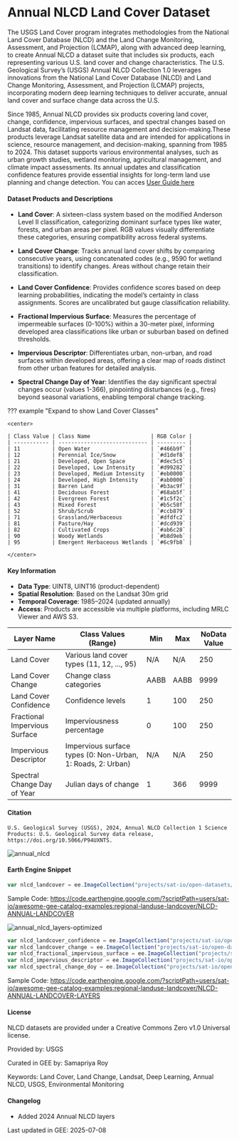 # Annual NLCD Land Cover Dataset

The USGS Land Cover program integrates methodologies from the National Land Cover Database (NLCD) and the Land Change Monitoring, Assessment, and Projection (LCMAP), along with advanced deep learning, to create Annual NLCD a dataset suite that includes six products, each representing various U.S. land cover and change characteristics. The U.S. Geological Survey’s (USGS) Annual NLCD Collection 1.0 leverages innovations from the National Land Cover Database (NLCD) and Land Change Monitoring, Assessment, and Projection (LCMAP) projects, incorporating modern deep learning techniques to deliver accurate, annual land cover and surface change data across the U.S.

Since 1985, Annual NLCD provides six products covering land cover, change, confidence, impervious surfaces, and spectral changes based on Landsat data, facilitating resource management and decision-making.These products leverage Landsat satellite data and are intended for applications in science, resource management, and decision-making, spanning from 1985 to 2024. This dataset supports various environmental analyses, such as urban growth studies, wetland monitoring, agricultural management, and climate impact assessments. Its annual updates and classification confidence features provide essential insights for long-term land use planning and change detection. You can acces [User Guide here](https://www.mrlc.gov/sites/default/files/docs/LSDS-2103%20Annual%20National%20Land%20Cover%20Database%20(NLCD)%20Collection%201%20Science%20Product%20User%20Guide%20-v1.0%202024_10_15.pdf)

#### Dataset Products and Descriptions

- **Land Cover**: A sixteen-class system based on the modified Anderson Level II classification, categorizing dominant surface types like water, forests, and urban areas per pixel. RGB values visually differentiate these categories, ensuring compatibility across federal systems.

- **Land Cover Change**: Tracks annual land cover shifts by comparing consecutive years, using concatenated codes (e.g., 9590 for wetland transitions) to identify changes. Areas without change retain their classification.

- **Land Cover Confidence**: Provides confidence scores based on deep learning probabilities, indicating the model’s certainty in class assignments. Scores are uncalibrated but gauge classification reliability.

- **Fractional Impervious Surface**: Measures the percentage of impermeable surfaces (0-100%) within a 30-meter pixel, informing developed area classifications like urban or suburban based on defined thresholds.

- **Impervious Descriptor**: Differentiates urban, non-urban, and road surfaces within developed areas, offering a clear map of roads distinct from other urban features for detailed analysis.

- **Spectral Change Day of Year**: Identifies the day significant spectral changes occur (values 1-366), pinpointing disturbances (e.g., fires) beyond seasonal variations, enabling temporal change tracking.


??? example "Expand to show Land Cover Classes"

    <center>

    | Class Value | Class Name                   | RGB Color |
    | ----------- | ---------------------------- | --------- |
    | 11          | Open Water                   | `#466b9f` |
    | 12          | Perennial Ice/Snow           | `#d1def8` |
    | 21          | Developed, Open Space        | `#dec5c5` |
    | 22          | Developed, Low Intensity     | `#d99282` |
    | 23          | Developed, Medium Intensity  | `#eb0000` |
    | 24          | Developed, High Intensity    | `#ab0000` |
    | 31          | Barren Land                  | `#b3ac9f` |
    | 41          | Deciduous Forest             | `#68ab5f` |
    | 42          | Evergreen Forest             | `#1c5f2c` |
    | 43          | Mixed Forest                 | `#b5c58f` |
    | 52          | Shrub/Scrub                  | `#ccb879` |
    | 71          | Grassland/Herbaceous         | `#dfdfc2` |
    | 81          | Pasture/Hay                  | `#dcd939` |
    | 82          | Cultivated Crops             | `#ab6c28` |
    | 90          | Woody Wetlands               | `#b8d9eb` |
    | 95          | Emergent Herbaceous Wetlands | `#6c9fb8` |

    </center>

#### Key Information

- **Data Type**: UINT8, UINT16 (product-dependent)
- **Spatial Resolution**: Based on the Landsat 30m grid
- **Temporal Coverage**: 1985–2024 (updated annually)
- **Access**: Products are accessible via multiple platforms, including MRLC Viewer and AWS S3.

<center>

| Layer Name                    | Class Values (Range)         | Min | Max | NoData Value |
|-------------------------------|------------------------------|-----|-----|--------------|
| Land Cover                     | Various land cover types (11, 12, ..., 95) | N/A | N/A | 250          |
| Land Cover Change              | Change class categories     | AABB  | AABB | 9999        |
| Land Cover Confidence          | Confidence levels           | 1   | 100 | 250         |
| Fractional Impervious Surface  | Imperviousness percentage   | 0   | 100 | 250         |
| Impervious Descriptor          | Impervious surface types (0: Non-Urban, 1: Roads, 2: Urban) | N/A | N/A | 250        |
| Spectral Change Day of Year    | Julian days of change       | 1   | 366 | 9999        |

</center>

#### Citation

```
U.S. Geological Survey (USGS), 2024, Annual NLCD Collection 1 Science Products: U.S. Geological Survey data release,
https://doi.org/10.5066/P94UXNTS.
```

![annual_nlcd](https://i.imgur.com/9DlcjOZ.gif)

#### Earth Engine Snippet

```js
var nlcd_landcover = ee.ImageCollection("projects/sat-io/open-datasets/USGS/ANNUAL_NLCD/LANDCOVER");
```

Sample Code: https://code.earthengine.google.com/?scriptPath=users/sat-io/awesome-gee-catalog-examples:regional-landuse-landcover/NLCD-ANNUAL-LANDCOVER

![annual_nlcd_layers-optimized](https://i.imgur.com/GVRiO60.gif)

```js
var nlcd_landcover_confidence = ee.ImageCollection("projects/sat-io/open-datasets/USGS/ANNUAL_NLCD/LANDCOVER_CONFIDENCE");
var nlcd_landcover_change = ee.ImageCollection("projects/sat-io/open-datasets/USGS/ANNUAL_NLCD/LANDCOVER_CHANGE");
var nlcd_fractional_impervious_surface = ee.ImageCollection("projects/sat-io/open-datasets/USGS/ANNUAL_NLCD/FRACTIONAL_IMPERVIOUS_SURFACE");
var nlcd_impervious_descriptor = ee.ImageCollection("projects/sat-io/open-datasets/USGS/ANNUAL_NLCD/IMPERVIOUS_DESCRIPTOR");
var nlcd_spectral_change_doy = ee.ImageCollection("projects/sat-io/open-datasets/USGS/ANNUAL_NLCD/SPECTRAL_CHANGE_DOY");
```

Sample Code: https://code.earthengine.google.com/?scriptPath=users/sat-io/awesome-gee-catalog-examples:regional-landuse-landcover/NLCD-ANNUAL-LANDCOVER-LAYERS

#### License

NLCD datasets are provided under a Creative Commons Zero v1.0 Universal license.

Provided by: USGS

Curated in GEE by: Samapriya Roy

Keywords: Land Cover, Land Change, Landsat, Deep Learning, Annual NLCD, USGS, Environmental Monitoring

#### Changelog
- Added 2024 Annual NLCD layers

Last updated in GEE: 2025-07-08
